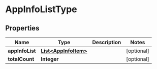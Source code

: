 

# AppInfoListType


## Properties

Name | Type | Description | Notes
------------ | ------------- | ------------- | -------------
**appInfoList** | [**List&lt;AppInfoItem&gt;**](AppInfoItem.md) |  |  [optional]
**totalCount** | **Integer** |  |  [optional]



